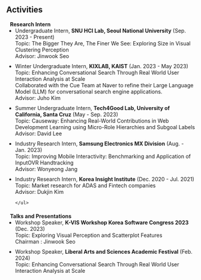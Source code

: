 ## Activities

<div>
    <h4 style="margin:0 10px 0;">Research Intern</h4>
    <ul style="margin:0 0 20px;">
        <li style="margin-bottom: 10px;">Undergraduate Intern, <strong>SNU HCI Lab, Seoul National University</strong> (Sep. 2023 - Present)<br>
            Topic: The Bigger They Are, The Finer We See: Exploring Size in Visual Clustering Perception<br>
            Advisor: Jinwook Seo</li>
        <li style="margin-bottom: 10px;">Winter Undergraduate Intern, <strong>KIXLAB, KAIST</strong> (Jan. 2023 - May 2023)<br>
            Topic: Enhancing Conversational Search Through Real World User Interaction Analysis at Scale<br>
            Collaborated with the Cue Team at Naver to refine their Large Language Model (LLM) for conversational search engine applications.<br>
            Advisor: Juho Kim</li>
        <li style="margin-bottom: 10px;">Summer Undergraduate Intern, <strong>Tech4Good Lab, University of California, Santa Cruz</strong> (May - Sep. 2023)<br>
            Topic: Causeway: Enhancing Real-World Contributions in Web Development Learning using Micro-Role Hierarchies and Subgoal Labels<br>
            Advisor: David Lee</li>
        <li style="margin-bottom: 10px;">Industry Research Intern, <strong>Samsung Electronics MX Division</strong> (Aug. - Jan. 2023)<br>
            Topic: Improving Mobile Interactivity: Benchmarking and Application of InputOVR Handtracking<br>
            Advisor: Wonyeong Jang</li>
        <li style="margin-bottom: 10px;">Industry Research Intern, <strong>Korea Insight Institute</strong> (Dec. 2020 - Jul. 2021)<br>
            Topic: Market research for ADAS and Fintech companies<br>
            Advisor: Dukjin Kim</li>

    </ul>

</div>
<div>
    <h4 style="margin:0 10px 0;">Talks and Presentations</h4>
    <ul style="margin:0 0 20px;">
        <li style="margin-bottom: 10px;">Workshop Speaker, <strong>K-VIS Workshop Korea Software Congress 2023</strong> (Dec. 2023)<br>
            Topic: Exploring Visual Perception and Scatterplot Features<br>
            Chairman : Jinwook Seo</li>
        <li style="margin-bottom: 10px;">Workshop Speaker, <strong>Liberal Arts and Sciences Academic Festival</strong> (Feb. 2024)<br>
            Topic: Enhancing Conversational Search Through Real World User Interaction Analysis at Scale<br></li>
    </ul>

</div>
